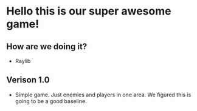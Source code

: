 # Hello this is our super awesome game!

## How are we doing it?

- Raylib



## Verison 1.0

- Simple game. Just enemies and players in one area. We figured this is going to be a good baseline.




